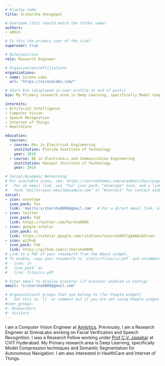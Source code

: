 ```yaml
---
# Display name
title: Sriharsha Venugopal

# Username (this should match the folder name)
authors:
- admin

# Is this the primary user of the site?
superuser: true

# Role/position
role: Research Engineer

# Organizations/Affiliations
organizations:
- name: Sirena Labs
  url: "https://sirenalabs.com/"

# Short bio (displayed in user profile at end of posts)
bio: My Primary research area is Deep Learning, specifically Model Compression techniques and Semantic Segmentation for Autonomous Navigation. I am also interested in HealthCare and Internet of Things. 

interests:
- Artificial Intelligence
- Computer Vision
- Speech Recognition
- Internet of Things
- HealthCare

education:
  courses:
  - course: Msc in Electrical Engineering
    institution: Florida Institute of Technology
    year: 2016
  - course: BE in Electronics and Communication Engineering
    institution: Manipal Institute of Technology
    year: 2014

# Social/Academic Networking
# For available icons, see: https://sourcethemes.com/academic/docs/page-builder/#icons
#   For an email link, use "fas" icon pack, "envelope" icon, and a link in the
#   form "mailto:your-email@example.com" or "#contact" for contact widget.
social:
- icon: envelope
  icon_pack: fas
  link: 'mailto:sriharsha0806@gmail.com'  # For a direct email link, use "mailto:test@example.org".
- icon: twitter
  icon_pack: fab
  link: https://twitter.com/harsha0806
- icon: google-scholar
  icon_pack: ai
  link: https://scholar.google.com/citations?user=VsN4TCgAAAAJ&hl=en
- icon: github
  icon_pack: fab
  link: https://github.com/sriharsha0806
# Link to a PDF of your resume/CV from the About widget.
# To enable, copy your resume/CV to `static/files/cv.pdf` and uncomment the lines below.
# - icon: cv
#   icon_pack: ai
#   link: files/cv.pdf

# Enter email to display Gravatar (if Gravatar enabled in Config)
email: "sriharsha0806@gmail.com"

# Organizational groups that you belong to (for People widget)
#   Set this to `[]` or comment out if you are not using People widget.
#user_groups:
#- Researchers
#- Visitors
---
```


I am a Computer Vision Engineer at [Aimlytics](https://aimlytics.ai/). Previously, I am a Research Engineer at SirenaLabs working on Facial Verification and Speech Recognition. I was a Research Fellow working under [Prof C.V. Jawahar](https://faculty.iiit.ac.in/~jawahar/) at CVIT Hyderabad. My Primary research area is Deep Learning, specifically Model Compression techniques and Semantic Segmentation for Autonomous Navigation. I am also interested in HealthCare and Internet of Things.